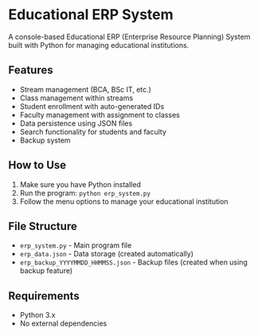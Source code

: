 # Educational ERP System

A console-based Educational ERP (Enterprise Resource Planning) System built with Python for managing educational institutions.

## Features

- Stream management (BCA, BSc IT, etc.)
- Class management within streams
- Student enrollment with auto-generated IDs
- Faculty management with assignment to classes
- Data persistence using JSON files
- Search functionality for students and faculty
- Backup system

## How to Use

1. Make sure you have Python installed
2. Run the program: `python erp_system.py`
3. Follow the menu options to manage your educational institution

## File Structure

- `erp_system.py` - Main program file
- `erp_data.json` - Data storage (created automatically)
- `erp_backup_YYYYMMDD_HHMMSS.json` - Backup files (created when using backup feature)

## Requirements

- Python 3.x
- No external dependencies
